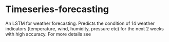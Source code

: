 # Timeseries-forecasting
An LSTM for weather forecasting. Predicts the condition of 14 weather indicators (temperature, wind, humidity, pressure etc) for the next 2 weeks with high accuracy.
For more details see 

